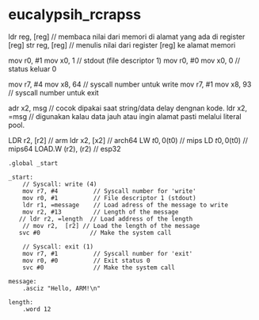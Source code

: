 # eucalypsih_rcrapss
ldr reg, [reg] // membaca nilai dari memori di alamat yang ada di register [reg]
str reg, [reg] // menulis nilai dari register [reg] ke alamat memori

mov r0,  #1    mov x0,  1 // stdout (file descriptor 1)
mov r0,  #0    mov x0,  0 // status keluar 0

mov r7,  #4    mov x8, 64 // syscall number untuk write
mov r7,  #1    mov x8, 93 // syscall number untuk exit

adr x2,  msg // cocok dipakai saat string/data delay dengnan kode.
ldr x2,  =msg // digunakan kalau data jauh atau ingin alamat pasti melalui literal pool.

LDR r2, [r2] // arm
ldr x2, [x2] // arch64
LW $t0,  0($t0) // mips
LD $t0,  0($t0) // mips64
LOAD.W (r2), (r2) // esp32


```assembly
.global _start

_start:
    // Syscall: write (4)
    mov r7, #4          // Syscall number for 'write'
    mov r0, #1          // File descriptor 1 (stdout)
    ldr r1, =message    // Load adress of the message to write
    mov r2, #13         // Length of the message
   // ldr r2, =length  // Load address of the length
    // mov r2,  [r2] // Load the length of the message
   svc #0              // Make the system call

    // Syscall: exit (1)
    mov r7, #1          // Syscall number for 'exit'
    mov r0, #0          // Exit status 0
    svc #0              // Make the system call

message:
    .asciz "Hello, ARM!\n"

length:
    .word 12

```




